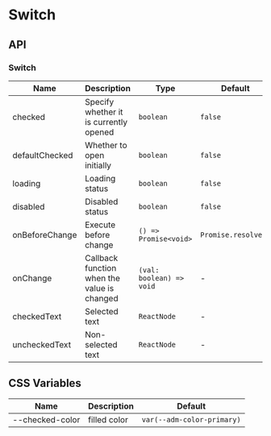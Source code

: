 # Switch

<code src="./demos/index.tsx"></code>

## API

### Switch

| Name           | Description                                 | Type                     | Default             |
| -------------- | ------------------------------------------- | ------------------------ | ------------------- |
| checked        | Specify whether it is currently opened      | `boolean`                | `false`             |
| defaultChecked | Whether to open initially                   | `boolean`                | `false`             |
| loading        | Loading status                              | `boolean`                | `false`             |
| disabled       | Disabled status                             | `boolean`                | `false`             |
| onBeforeChange | Execute before change                       | `() => Promise<void>`    | `Promise.resolve()` |
| onChange       | Callback function when the value is changed | `(val: boolean) => void` | -                   |
| checkedText    | Selected text                               | `ReactNode`              | -                   |
| uncheckedText  | Non-selected text                           | `ReactNode`              | -                   |

## CSS Variables

| Name            | Description  | Default                    |
| --------------- | ------------ | -------------------------- |
| --checked-color | filled color | `var(--adm-color-primary)` |
